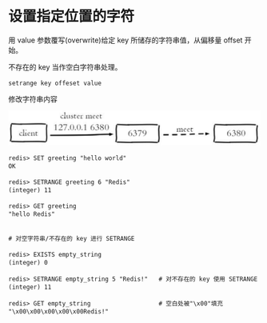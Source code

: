 # 设置指定位置的字符

用 value 参数覆写\(overwrite\)给定 key 所储存的字符串值，从偏移量 offset 开始。

不存在的 key 当作空白字符串处理。

```text
setrange key offeset value
```

修改字符串内容

![](../../.gitbook/assets/image%20%28188%29.png)

```text
redis> SET greeting "hello world"
OK

redis> SETRANGE greeting 6 "Redis"
(integer) 11

redis> GET greeting
"hello Redis"


# 对空字符串/不存在的 key 进行 SETRANGE

redis> EXISTS empty_string
(integer) 0

redis> SETRANGE empty_string 5 "Redis!"   # 对不存在的 key 使用 SETRANGE
(integer) 11

redis> GET empty_string                   # 空白处被"\x00"填充
"\x00\x00\x00\x00\x00Redis!"
```

